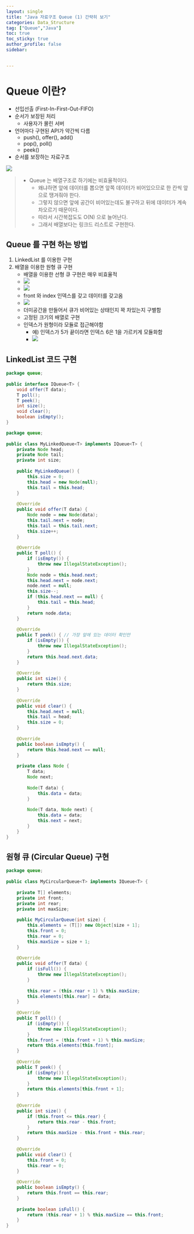 ```yaml
---
layout: single
title: "Java 자료구조 Queue (1) 간략히 보기"
categories: Data_Structure
tag: ["Queue","Java"]
toc: true
toc_sticky: true
author_profile: false
sidebar:
  

---
```

# Queue 이란?

- 선입선출 (First-In-First-Out-FIFO)
- 순서가 보장된 처리
	- 사용자가 몰린 서버
- 언어마다 구현된 API가 약간씩 다름
	- push(), offer(), add()
	- pop(), poll()
	- peek()
- 순서를 보장하는 자료구조

![](https://i.imgur.com/yeJ1B8l.png)

>- Queue 는 배열구조로 하기에는 비효율적이다.
>	- 왜냐하면 앞에 데이터를 뽑으면 앞쪽 데이터가 비어있으므로 한 칸씩 앞으로 땡겨줘야 한다.
>	- 그렇지 않으면 앞에 공간이 비어있는데도 불구하고 뒤에 데이터가 계속 차오르기 때문이다.
>	- 따라서 시간복잡도도 O(N) 으로 늘어난다.
>	- 그래서 배열보다는 링크드 리스트로 구현한다.

## Queue 를 구현 하는 방법
1. LinkedList 를 이용한 구현
2. 배열을 이용한 원형 큐 구현
	- 배열을 이용한 선형 큐 구현은 매우 비효율적
	- ![](https://i.imgur.com/0mwTUxd.png)
	- ![](https://i.imgur.com/KVpdoIm.png)
	- front 와 index 인덱스를 갖고 데이터를 갖고옴
	- ![](https://i.imgur.com/KJHA2Mw.png)
	- 더미공간을 만들어서 큐가 비어있는 상태인지 꽉 차있는지 구별함
	- 고정된 크기의 배열로 구현
	- 인덱스가 원형이라 모듈로 접근해야함
		- 예) 인덱스가 5가 끝이라면 인덱스 6은 1을 가르키게 모듈화함
		- ![](https://i.imgur.com/ApOpLbn.png)





## LinkedList 코드 구현

```java
package queue;  
  
public interface IQueue<T> {  
    void offer(T data);  
    T poll();  
    T peek();  
    int size();  
    void clear();  
    boolean isEmpty();  
}
```

```java
package queue;  
  
public class MyLinkedQueue<T> implements IQueue<T> {  
    private Node head;  
    private Node tail;  
    private int size;  
  
    public MyLinkedQueue() {  
        this.size = 0;  
        this.head = new Node(null);  
        this.tail = this.head;  
    }  
  
    @Override  
    public void offer(T data) {  
        Node node = new Node(data);  
        this.tail.next = node;  
        this.tail = this.tail.next;  
        this.size++;  
    }  
  
    @Override  
    public T poll() {  
        if (isEmpty()) {  
            throw new IllegalStateException();  
        }  
        Node node = this.head.next;  
        this.head.next = node.next;  
        node.next = null;  
        this.size--;  
        if (this.head.next == null) {  
            this.tail = this.head;  
        }  
        return node.data;  
    }  
  
    @Override  
    public T peek() { // 가장 앞에 있는 데이터 확인만  
        if (isEmpty()) {  
            throw new IllegalStateException();  
        }  
        return this.head.next.data;  
    }  
  
    @Override  
    public int size() {  
        return this.size;  
    }  
  
    @Override  
    public void clear() {  
        this.head.next = null;  
        this.tail = head;  
        this.size = 0;  
    }  
  
    @Override  
    public boolean isEmpty() {  
        return this.head.next == null;  
    }  
  
    private class Node {  
        T data;  
        Node next;  
  
        Node(T data) {  
            this.data = data;  
        }  
  
        Node(T data, Node next) {  
            this.data = data;  
            this.next = next;  
        }  
    }  
}
```

##  원형 큐 (Circular Queue) 구현

```java
package queue;  
  
public class MyCircularQueue<T> implements IQueue<T> {  
  
    private T[] elements;  
    private int front;  
    private int rear;  
    private int maxSize;  
  
    public MyCircularQueue(int size) {  
        this.elements = (T[]) new Object[size + 1];  
        this.front = 0;  
        this.rear = 0;  
        this.maxSize = size + 1;  
    }  
  
    @Override  
    public void offer(T data) {  
        if (isFull()) {  
            throw new IllegalStateException();  
        }  
  
        this.rear = (this.rear + 1) % this.maxSize;  
        this.elements[this.rear] = data;  
    }  
  
    @Override  
    public T poll() {  
        if (isEmpty()) {  
            throw new IllegalStateException();  
        }  
        this.front = (this.front + 1) % this.maxSize;  
        return this.elements[this.front];  
    }  
  
    @Override  
    public T peek() {  
        if (isEmpty()) {  
            throw new IllegalStateException();  
        }  
        return this.elements[this.front + 1];  
    }  
  
    @Override  
    public int size() {  
        if (this.front <= this.rear) {  
            return this.rear - this.front;  
        }  
        return this.maxSize - this.front + this.rear;  
    }  
  
    @Override  
    public void clear() {  
        this.front = 0;  
        this.rear = 0;  
    }  
  
    @Override  
    public boolean isEmpty() {  
        return this.front == this.rear;  
    }  
  
    private boolean isFull() {  
        return (this.rear + 1) % this.maxSize == this.front;  
    }  
}
```